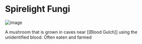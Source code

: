# Spirelight Fungi
![image](https://media.discordapp.net/attachments/1194898139136663625/1213399176017219664/file-HcffuaOgUBfKcDg42AeDjOc6.png?ex=65f5550b&is=65e2e00b&hm=db41a7f78262237a506cab4567c0f1ac27fe847469ddeeb842b3b2035cf09de4&=&format=webp&quality=lossless&width=525&height=525)

A mushroom that is grown in caves near [[Blood Gulch]] using the unidentified blood. Often eaten and farmed
